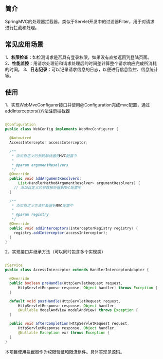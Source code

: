 ## 简介

SpringMVC的处理器拦截器，类似于Servlet开发中的过滤器Filter，用于对请求进行拦截和处理。

## 常见应用场景

1、**权限检查**：如检测请求是否具有登录权限，如果没有直接返回到登陆页面。
2、**性能监控**：用请求处理前和请求处理后的时间差计算整个请求响应完成所消耗的时间。
3、**日志记录**：可以记录请求信息的日志，以便进行信息监控、信息统计等。

## 使用

1、实现WebMvcConfigurer接口并使用@Configuration完成mvc配置，通过addInterceptors()方法注册拦截器

```java

@Configuration
public class WebConfig implements WebMvcConfigurer {

  @Autowired
  AccessInterceptor accessInterceptor;

  /**
   * 添加自定义的参数解析器到MVC配置中
   *
   * @param argumentResolvers
   */
  @Override
  public void addArgumentResolvers(
      List<HandlerMethodArgumentResolver> argumentResolvers) {
    // 添加自定义的参数解析器到MVC配置中
  }

  /**
   * 添加自定义方法拦截器到MVC配置中
   *
   * @param registry
   */
  @Override
  public void addInterceptors(InterceptorRegistry registry) {
    registry.addInterceptor(accessInterceptor);
  }
}
```

2、实现接口并继承方法（可以同时包含多个实现类）

```java

@Service
public class AccessInterceptor extends HandlerInterceptorAdapter {

  @Override
  public boolean preHandle(HttpServletRequest request,
      HttpServletResponse response, Object handler) throws Exception {
  }

  default void postHandle(HttpServletRequest request,
      HttpServletResponse response, Object handler,
      @Nullable ModelAndView modelAndView) throws Exception {
  }

  public void afterCompletion(HttpServletRequest request,
      HttpServletResponse response, Object handler,
      @Nullable Exception ex) throws Exception {
  }
}
```

本项目使用拦截器作为权限验证和限流组件。具体实现见源码。